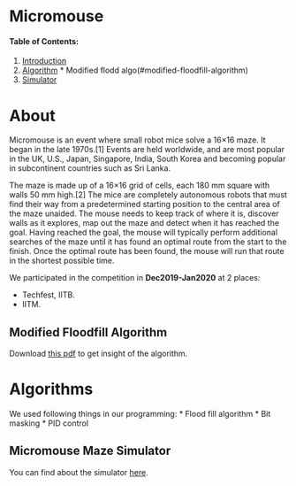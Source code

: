 # Micromouse
#### Table of Contents:
1. [Introduction](#about)
2. [Algorithm](#algorithm)
		* Modified flodd algo(#modified-floodfill-algorithm)
3. [Simulator](#Micromouse-Maze-Simulator)

# About
Micromouse is an event where small robot mice solve a 16×16 maze. It began in the late 1970s.[1] Events are held worldwide, and are most popular in the UK, U.S., Japan, Singapore, India, South Korea and becoming popular in subcontinent countries such as Sri Lanka.

The maze is made up of a 16×16 grid of cells, each 180 mm square with walls 50 mm high.[2] The mice are completely autonomous robots that must find their way from a predetermined starting position to the central area of the maze unaided. The mouse needs to keep track of where it is, discover walls as it explores, map out the maze and detect when it has reached the goal. Having reached the goal, the mouse will typically perform additional searches of the maze until it has found an optimal route from the start to the finish. Once the optimal route has been found, the mouse will run that route in the shortest possible time.

We participated in the competition in __Dec2019-Jan2020__ at 2 places:
  * Techfest, IITB.
  * IITM.
## Modified Floodfill Algorithm
Download [this pdf](https://www.google.com/url?sa=t&rct=j&q=&esrc=s&source=web&cd=&cad=rja&uact=8&ved=2ahUKEwjemOqZpbjrAhW94HMBHVcxDhQQFjABegQICxAD&url=http%3A%2F%2Fijcte.org%2Fpapers%2F738-T012.pdf&usg=AOvVaw2uW4zsDibyeHgYuILskI9J) to get insight of the algorithm.

# Algorithms
We used following things in our programming:
	* Flood fill algorithm
	* Bit masking
	* PID control
## Micromouse Maze Simulator
You can find about the simulator [here](https://mmsim.readthedocs.io/en/stable/).
